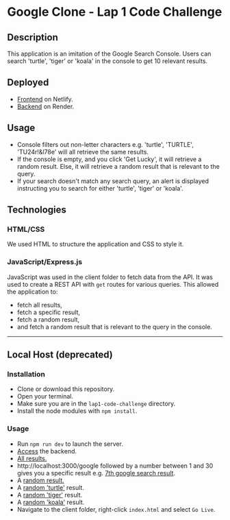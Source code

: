# Google Clone - Lap 1 Code Challenge

## Description

This application is an imitation of the Google Search Console. Users can search 'turtle', 'tiger' or 'koala' in the console to get 10 relevant results.

## Deployed

- <a href="https://google-clone-code-challenge.netlify.app/" target="_blank">Frontend</a> on Netlify.
- <a href="https://google-clone-99dk.onrender.com/" target="_blank">Backend</a> on Render.

## Usage

- Console filters out non-letter characters e.g. 'turtle', 'TURTLE', 'TU24r!&l78e' will all retrieve the same results.
- If the console is empty, and you click 'Get Lucky', it will retrieve a random result. Else, it will retrieve a random result that is relevant to the query.
- If your search doesn't match any search query, an alert is displayed instructing you to search for either 'turtle', 'tiger' or 'koala'.

## Technologies

### HTML/CSS

We used HTML to structure the application and CSS to style it.

### JavaScript/Express.js

JavaScript was used in the client folder to fetch data from the API. It was used to create a REST API with `get` routes for various queries. This allowed the application to:

- fetch all results,
- fetch a specific result,
- fetch a random result,
- and fetch a random result that is relevant to the query in the console.

---

## Local Host (deprecated)

### Installation

- Clone or download this repository.
- Open your terminal.
- Make sure you are in the `lap1-code-challenge` directory.
- Install the node modules with `npm install`.

### Usage

- Run `npm run dev` to launch the server.
- <a href="http://localhost:3000/" target="_blank">Access</a> the backend.
- <a href="http://localhost:3000/google" target="_blank">All results.</a>
- http://localhost:3000/google followed by a number between 1 and 30 gives you a specific result e.g. <a href="http://localhost:3000/google/7" target="_blank">7th google search result</a>.
- A <a href="http://localhost:3000/google/random" target="_blank">random result.</a>
- A <a href="http://localhost:3000/google/random/turtle" target="_blank">random 'turtle'</a> result.
- A <a href="http://localhost:3000/google/random/tiger" target="_blank">random 'tiger'</a> result.
- A <a href="http://localhost:3000/google/random/koala" target="_blank">random 'koala'</a> result.
- Navigate to the client folder, right-click `index.html` and select `Go Live`.
